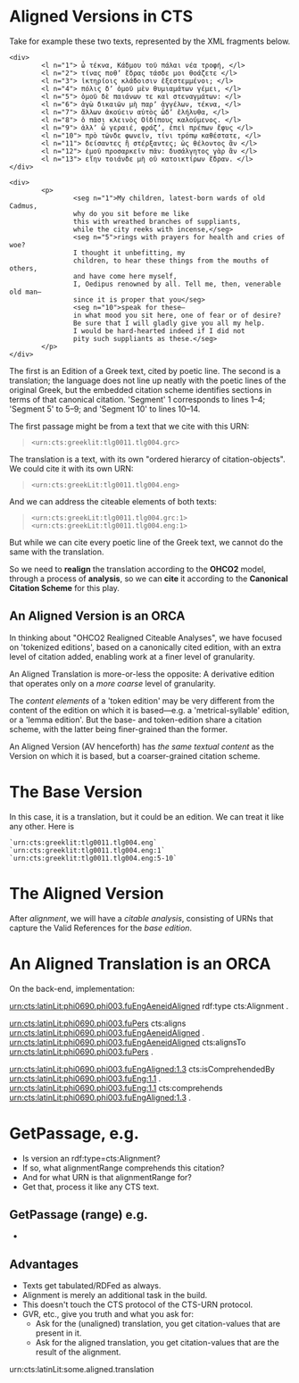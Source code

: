 # Aligned Versions in CTS

Take for example these two texts, represented by the XML fragments below.

~~~~~~~~~~~~
<div>
        <l n="1"> ὦ τέκνα, Κάδμου τοῦ πάλαι νέα τροφή, </l>
        <l n="2"> τίνας ποθʼ ἕδρας τάσδε μοι θοάζετε </l>
        <l n="3"> ἱκτηρίοις κλάδοισιν ἐξεστεμμένοι; </l>
        <l n="4"> πόλις δʼ ὁμοῦ μὲν θυμιαμάτων γέμει, </l>
        <l n="5"> ὁμοῦ δὲ παιάνων τε καὶ στεναγμάτων: </l>
        <l n="6"> ἁγὼ δικαιῶν μὴ παρʼ ἀγγέλων, τέκνα, </l>
        <l n="7"> ἄλλων ἀκούειν αὐτὸς ὧδʼ ἐλήλυθα, </l>
        <l n="8"> ὁ πᾶσι κλεινὸς Οἰδίπους καλούμενος. </l>
        <l n="9"> ἀλλʼ ὦ γεραιέ, φράζʼ, ἐπεὶ πρέπων ἔφυς </l>
        <l n="10"> πρὸ τῶνδε φωνεῖν, τίνι τρόπῳ καθέστατε, </l>
        <l n="11"> δείσαντες ἢ στέρξαντες; ὡς θέλοντος ἂν </l>
        <l n="12"> ἐμοῦ προσαρκεῖν πᾶν: δυσάλγητος γὰρ ἂν </l>
        <l n="13"> εἴην τοιάνδε μὴ οὐ κατοικτίρων ἕδραν. </l>
</div>
~~~~~~~~~~~~
~~~~~~~~~~~~
<div>
        <p>
                <seg n="1">My children, latest-born wards of old Cadmus, 
                why do you sit before me like
                this with wreathed branches of suppliants, 
                while the city reeks with incense,</seg>
                <seg n="5">rings with prayers for health and cries of woe? 
                I thought it unbefitting, my
                children, to hear these things from the mouths of others, 
                and have come here myself,
                I, Oedipus renowned by all. Tell me, then, venerable old man—
                since it is proper that you</seg>
                <seg n="10">speak for these—
                in what mood you sit here, one of fear or of desire? 
                Be sure that I will gladly give you all my help. 
                I would be hard-hearted indeed if I did not
                pity such suppliants as these.</seg>
        </p>
</div>
~~~~~~~~~~~~

The first is an Edition of a Greek text, cited by poetic line. The second is a translation; the language does not line up neatly with the poetic lines of the original Greek, but the embedded citation scheme identifies sections in terms of that canonical citation. 'Segment' 1 corresponds to lines 1–4; 'Segment 5' to 5–9; and 'Segment 10' to lines 10–14.

The first passage might be from a text that we cite with this URN:

> `<urn:cts:greeklit:tlg0011.tlg004.grc>`

The translation is a text, with its own "ordered hierarcy of citation-objects". We could cite it with its own URN:

> `<urn:cts:greekLit:tlg0011.tlg004.eng>`

And we can address the citeable elements of both texts:


> `<urn:cts:greekLit:tlg0011.tlg004.grc:1>`
> `<urn:cts:greekLit:tlg0011.tlg004.eng:1>`

But while we can cite every poetic line of the Greek text, we cannot do the same with the translation.

So we need to **realign** the translation according to the **OHCO2** model, through a process of **analysis**, so we can **cite** it according to the **Canonical Citation Scheme** for this play.

## An Aligned Version is an ORCA

In thinking about "OHCO2 Realigned Citeable Analyses", we have focused on 'tokenized editions', based on a canonically cited edition, with an extra level of citation added, enabling work at a finer level of granularity.

An Aligned Translation is more-or-less the opposite: A derivative edition that operates only on a _more coarse_ level of granularity.

The _content elements_ of a 'token edition' may be very different from the content of the edition on which it is based—e.g. a 'metrical-syllable' edition, or a 'lemma edition'. But the base- and token-edition share a citation scheme, with the latter being finer-grained than the former.

An Aligned Version (AV henceforth) has _the same textual content_ as the Version on which it is based, but a coarser-grained citation scheme.


# The Base Version

In this case, it is a translation, but it could be an edition. We can treat it like any other. Here is 

    `urn:cts:greeklit:tlg0011.tlg004.eng`
    `urn:cts:greeklit:tlg0011.tlg004.eng:1`
    `urn:cts:greeklit:tlg0011.tlg004.eng:5-10`

# The Aligned Version

After _alignment_, we will have a _citable analysis_, consisting of URNs that capture the Valid References for the _base edition_. 

# An Aligned Translation is an ORCA

On the back-end, implementation:

<urn:cts:latinLit:phi0690.phi003.fuEngAeneidAligned> rdf:type cts:Alignment .

<urn:cts:latinLit:phi0690.phi003.fuPers> cts:aligns <urn:cts:latinLit:phi0690.phi003.fuEngAeneidAligned> .
<urn:cts:latinLit:phi0690.phi003.fuEngAeneidAligned> cts:alignsTo <urn:cts:latinLit:phi0690.phi003.fuPers> .

<urn:cts:latinLit:phi0690.phi003.fuEngAligned:1.3> cts:isComprehendedBy <urn:cts:latinLit:phi0690.phi003.fuEng:1.1> .
<urn:cts:latinLit:phi0690.phi003.fuEng:1.1> cts:comprehends <urn:cts:latinLit:phi0690.phi003.fuEngAligned:1.3> .

# GetPassage, e.g.

- Is version an rdf:type=cts:Alignment?
- If so, what alignmentRange comprehends this citation?
- And for what URN is that alignmentRange for?
- Get that, process it like any CTS text.

## GetPassage (range) e.g.

- 

## Advantages

- Texts get tabulated/RDFed as always.
- Alignment is merely an additional task in the build.
- This doesn't touch the CTS protocol of the CTS-URN protocol.
- GVR, etc., give you truth and what you ask for:
    - Ask for the (unaligned) translation, you get citation-values that are present in it.
    - Ask for the aligned translation, you get citation-values that are the result of the alignment.


urn:cts:latinLit:some.aligned.translation
<div n="1">
    <lg n="1-10">
    <lg n="11-20">
    <lg n="21-30">
</div>




